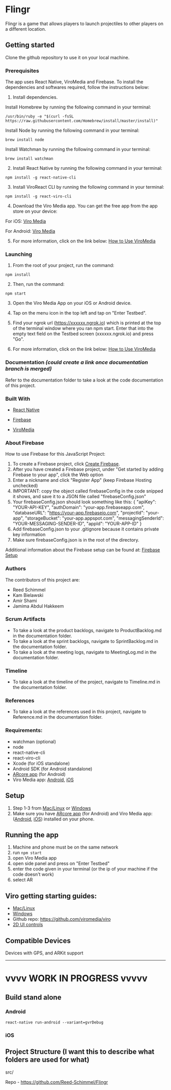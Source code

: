 # Flingr

Flingr is a game that allows players to launch projectiles to other players on a different location.

## Getting started

Clone the github repository to use it on your local machine.

### Prerequisites 

The app uses React Native, ViroMedia and Firebase. To install the dependencies and softwares required, follow the instructions below:

1. Install dependencies.
  
  Install Homebrew by running the following command in your terminal:
```
/usr/bin/ruby -e "$(curl -fsSL https://raw.githubusercontent.com/Homebrew/install/master/install)"
```
   Install Node by running the following command in your terminal:
```
brew install node
```

   Install Watchman by running the following command in your terminal:
```
brew install watchman
```

2. Install React Native by running the following command in your terminal:
```
npm install -g react-native-cli
```

3. Install ViroReact CLI by running the following command in your terminal:
```
npm install -g react-viro-cli
```

4. Download the Viro Media app. You can get the free app from the app store on your device:

For iOS:
[Viro Media](https://apps.apple.com/us/app/viro-media/id1163100576)

For Android:
[Viro Media](https://play.google.com/store/apps/details?id=com.viromedia.viromedia)

5. For more information, click on the link below:
[How to Use ViroMedia](https://docs.viromedia.com/docs/quick-start)

### Launching

1. From the root of your project, run the command: 
```
npm install 
```
2. Then, run the command:
```
npm start 
```
3. Open the Viro Media App on your iOS or Android device.


4. Tap on the menu icon in the top left and tap on "Enter Testbed".


5. Find your ngrok url (https://xxxxxx.ngrok.io) which is printed at the top of the terminal window where you ran npm start. Enter that into the empty text field on the Testbed screen (xxxxxx.ngrok.io) and press "Go".


6. For more information, click on the link below:
[How to Use ViroMedia](https://docs.viromedia.com/docs/quick-start)


### Documentation *(could create a link once documentation branch is merged)*

Refer to the documentation folder to take a look at the code documentation of this project.

### Built With

* [React Native](http://reactnative.dev)

* [Firebase](https://firebase.google.com/?gclid=CjwKCAiAhc7yBRAdEiwAplGxXw6TOo7dJe7mFlcYa1WkfYSbXVgUXSHxNDO5I0A71d8rHa9ZK5sMdBoCRHMQAvD_BwE)

* [ViroMedia](https://viromedia.com)

### About Firebase

How to use Firebase for this JavaScript Project:
1. To create a Firebase project, click [Create Firebase](https://console.firebase.google.com/?pli=1).
2. After you have created a Firebase project, under "Get started by adding Firebase to your app", click the Web option
3. Enter a nickname and click "Register App" (keep Firebase Hosting unchecked)
4. IMPORTANT: copy the object called firebaseConfig in the code snipped it shows, and save it to a JSON file called "firebaseConfig.json"
5. Your firebaseConfig.json should look something like this:
{
  "apiKey": "YOUR-API-KEY",
  "authDomain": "your-app.firebaseapp.com",
  "databaseURL": "https://your-app.firebaseio.com",
  "projectId": "your-app",
  "storageBucket": "your-app.appspot.com",
  "messagingSenderId": "YOUR-MESSAGING-SENDER-ID",
  "appId": "YOUR-APP-ID"
}
6. Add firebaseConfig.json to your .gitignore because it contains private key information
7. Make sure firebaseConfig.json is in the root of the directory. 


Additional information about the Firebase setup can be found at: [Firebase Setup](https://firebase.google.com/docs/web/setup)

### Authors

The contributors of this project are:
* Reed Schimmel
* Kam Bielawski
* Amir Shami
* Jamima Abdul Hakkeem

### Scrum Artifacts

* To take a look at the product backlogs, navigate to ProductBacklog.md in the documentation folder.
* To take a look at the sprint backlogs, navigate to SprintBacklog.md in the documentation folder.
* To take a look at the meeting logs, navigate to MeetingLog.md in the documentation folder.

### Timeline

* To take a look at the timeline of the project, navigate to Timeline.md in the documentation folder.


### References

* To take a look at the references used in this project, navigate to Reference.md in the documentation folder.

### Requirements:
- watchman (optional)
- node
- react-native-cli
- react-viro-cli
- Xcode (for iOS standalone)
- Android SDK (for Android standalone)
- [ARcore app](https://play.google.com/store/apps/details?id=com.google.ar.unity.ddelements&hl=en_US) (for Android)
- Viro Media app: [Android](https://play.google.com/store/apps/details?id=com.viromedia.viromedia), [iOS](https://apps.apple.com/us/app/viro-media/id1163100576)

####
## Setup
1. Step 1-3 from [Mac/Linux](https://docs.viromedia.com/docs/quick-start) or [Windows](https://docs.viromedia.com/docs/quick-start-windows)
2. Make sure you have [ARcore app](https://play.google.com/store/apps/details?id=com.google.ar.unity.ddelements&hl=en_US) (for Android) and Viro Media app: ([Android](https://play.google.com/store/apps/details?id=com.viromedia.viromedia), [iOS](https://apps.apple.com/us/app/viro-media/id1163100576)) installed on your phone.

## Running the app
1. Machine and phone must be on the same network
2. run `npm start`
3. open Viro Media app
4. open side panel and press on "Enter Testbed"
4. enter the code given in your terminal (or the ip of your machine if the code doesn't work)
5. select AR

## Viro getting starting guides:
- [Mac/Linux](https://docs.viromedia.com/docs/quick-start)
- [Windows](https://docs.viromedia.com/docs/quick-start-windows)
- Github repo: https://github.com/viromedia/viro
- [2D UI controls](https://docs.viromedia.com/docs/flexbox-ui-layouts)


## Compatible Devices
Devices with GPS, and ARKit support

---
# vvvv WORK IN PROGRESS vvvvv
## Build stand alone
### Android
`react-native run-android --variant=gvrDebug`
### iOS

## Project Structure (I want this to describe what folders are used for what)
src/

Repo - https://github.com/Reed-Schimmel/Flingr

